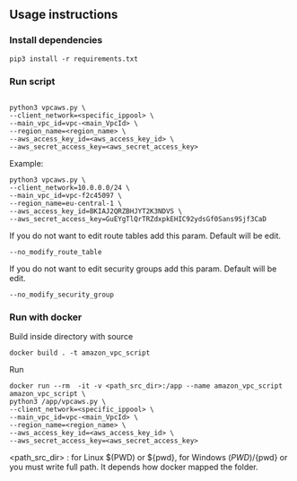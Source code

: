 ## Usage instructions

### Install dependencies
```
pip3 install -r requirements.txt
```

### Run script

```

python3 vpcaws.py \
--client_network=<specific_ippool> \
--main_vpc_id=vpc-<main_VpcId> \
--region_name=<region_name> \
--aws_access_key_id=<aws_access_key_id> \
--aws_secret_access_key=<aws_secret_access_key>

```

Example:
```
python3 vpcaws.py \
--client_network=10.0.0.0/24 \
--main_vpc_id=vpc-f2c45097 \
--region_name=eu-central-1 \
--aws_access_key_id=BKIAJ2QRZBHJYT2K3NDVS \
--aws_secret_access_key=GuEYgTlQrTRZdxpkEHIC92ydsGf0Sans9Sjf3CaD
```

If you do not want to edit route tables add this param. Default will be edit.
```
--no_modify_route_table
```
If you do not want to edit security groups add this param. Default will be edit.
```
--no_modify_security_group
```

### Run with docker
Build inside directory with source

```
docker build . -t amazon_vpc_script 
```

Run
```
docker run --rm  -it -v <path_src_dir>:/app --name amazon_vpc_script amazon_vpc_script \
python3 /app/vpcaws.py \
--client_network=<specific_ippool> \
--main_vpc_id=vpc-<main_VpcId> \
--region_name=<region_name> \
--aws_access_key_id=<aws_access_key_id> \
--aws_secret_access_key=<aws_secret_access_key>
```

<path_src_dir> : for Linux $(PWD) or ${pwd}, for Windows $(PWD)/${pwd} or you must
write full path. It depends how docker mapped the folder.

